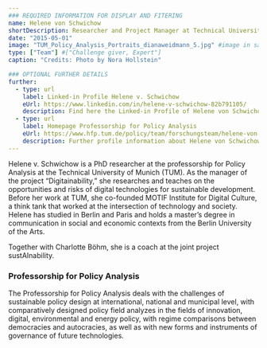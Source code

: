 ```yaml
---
### REQUIRED INFORMATION FOR DISPLAY AND FITERING
name: Helene von Schwichow
shortDescription: Researcher and Project Manager at Technical University of Munich
date: "2015-05-01"
image: "TUM_Policy_Analysis_Portraits_dianaweidmann_5.jpg" #image in same folder as this file
type: ["Team"] #["Challenge giver, Expert"]
caption: "Credits: Photo by Nora Hollstein"

### OPTIONAL FURTHER DETAILS
further:
  - type: url
    label: Linked-in Profile Helene v. Schwichow
    eUrl: https://www.linkedin.com/in/helene-v-schwichow-82b791105/
    description: Find here the Linked-in Profile of Helene von Schwichow
  - type: url
    label: Homepage Professorship for Policy Analysis
    eUrl: https://www.hfp.tum.de/policy/team/forschungsteam/helene-von-schwichow/
    description: Further profile information about Helene von Schwichow
---
```


Helene v. Schwichow is a PhD researcher at the professorship for Policy Analysis at the Technical University of Munich (TUM). As the manager of the project “Digitainability,” she researches and teaches on the opportunities and risks of digital technologies for sustainable development. Before her work at TUM, she co-founded MOTIF Institute for Digital Culture, a think tank that worked at the intersection of technology and society. Helene has studied in Berlin and Paris and holds a master’s degree in communication in social and economic contexts from the Berlin University of the Arts.

Together with Charlotte Böhm, she is a coach at the joint project sustAInability.

### Professorship for Policy Analysis

The Professorship for Policy Analysis deals with the challenges of sustainable policy design at international, national and municipal level, with comparatively designed policy field analyzes in the fields of innovation, digital, environmental and energy policy, with regime comparisons between democracies and autocracies, as well as with new forms and instruments of governance of future technologies.

